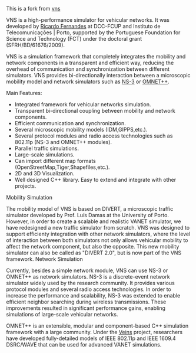 This is a fork from [vns](http://www.dcc.fc.up.pt/~rjf/vns/)

VNS is a high-performance simulator for vehicular networks. It was developed by 
[Ricardo Fernandes](http://www.dcc.fc.up.pt/~rjf/) at DCC-FCUP and Instituto de 
Telecomunicações | Porto, supported by the Portuguese Foundation for Science and 
Technology (FCT) under the doctoral grant (SFRH/BD/61676/2009).

VNS is a simulation framework that completely integrates the mobility and 
network components in a transparent and efficient way, reducing the overhead 
of communication and synchronization between different simulators. VNS provides 
bi-directionally interaction between a microscopic mobility model and network 
simulators such as [NS-3](http://www.nsnam.org/) or [OMNET++](http://www.omnetpp.org/).


Main Features:

* Integrated framework for vehicular networks simulation.
* Transparent bi-directional coupling between mobility and network components.
* Efficient communication and synchronization.
* Several microscopic mobility models (IDM,GIPPS,etc.).
* Several protocol modules and radio access technologies such as 802.11p 
(NS-3 and OMNET++ modules).
* Parallel traffic simulations.
* Large-scale simulations.
* Can import different map formats (OpenStreetMap,Tiger,Shapefiles,etc.).
* 2D and 3D Visualization.
* Well designed C++ library. Easy to extend and integrate with other projects.

Mobility Simulation

The mobility model of VNS is based on DIVERT, a microscopic traffic simulator developed by Prof. Luís Damas at the University of Porto. However, in order to create a scalable and realistic VANET simulator, we have redesigned a new traffic simulator from scratch. VNS was designed to support efficienty integration with other network simulators, where the level of interaction between both simulators not only allows vehicular mobility to affect the network component, but also the opposite. This new mobility simulator can also be called as "DIVERT 2.0", but is now part of the VNS framework.
Network Simulation

Currently, besides a simple network module, VNS can use NS-3 or OMNET++ as network simulators. NS-3 is a discrete-event network simulator widely used by the research community. It provides various protocol modules and several radio access technologies. In order to increase the performance and scalability, NS-3 was extended to enable efficient neighbor searching during wireless transmissions. These improvements resulted in significant performance gains, enabling simulations of large-scale vehicular networks.

OMNET++ is an extensible, modular and component-based C++ simulation framework with a large community. Under the [Veins](http://veins.car2x.org/) project, researchers have developed fully-detailed models of IEEE 802.11p and IEEE 1609.4 DSRC/WAVE that can be used for advanced VANET simulations. 

